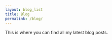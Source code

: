 ```yaml
---
layout: blog_list
title: Blog
permalink: /blog/
---
```


This is where you can find all my latest blog posts.
